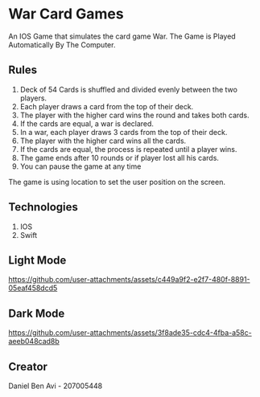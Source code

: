 

# War Card Games

An IOS Game that simulates the card game War.
The Game is Played Automatically By The Computer.


## Rules
1. Deck of 54 Cards is shuffled and divided evenly between the two players.
2. Each player draws a card from the top of their deck.
3. The player with the higher card wins the round and takes both cards.
4. If the cards are equal, a war is declared.
5. In a war, each player draws 3 cards from the top of their deck.
6. The player with the higher card wins all the cards.
7. If the cards are equal, the process is repeated until a player wins.
8. The game ends after 10 rounds or if player lost all his cards.
9. You can pause the game at any time


The game is using location to set the user position on the screen.


## Technologies
1. IOS
2. Swift


## Light Mode


  


https://github.com/user-attachments/assets/c449a9f2-e2f7-480f-8891-05eaf458dcd5





## Dark Mode






https://github.com/user-attachments/assets/3f8ade35-cdc4-4fba-a58c-aeeb048cad8b





## Creator

Daniel Ben Avi - 207005448
